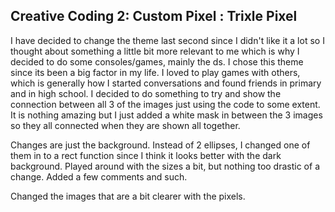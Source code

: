 ## Creative Coding 2: Custom Pixel : Trixle Pixel

I have decided to change the theme last second since I didn't like it a lot so I thought about something a little bit more relevant to me which is why I decided to do some consoles/games, mainly the ds. I chose this theme since its been a big factor in my life. I loved to play games with others, which is generally how I started conversations and found friends in primary and in high school. I decided to do something to try and show the connection between all 3 of the images just using the code to some extent. It is nothing amazing but I just added a white mask in between the 3 images so they all connected when they are shown all together.

Changes are just the background. Instead of 2 ellipses, I changed one of them in to a rect function since I think it looks better with the dark background. Played around with the sizes a bit, but nothing too drastic of a change. Added a few comments and such.

Changed the images that are a bit clearer with the pixels.
